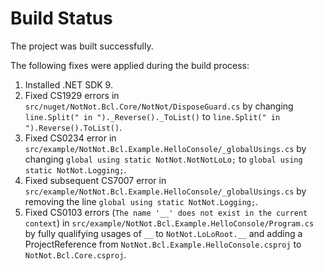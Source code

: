 # Build Status

The project was built successfully.

The following fixes were applied during the build process:

1. Installed .NET SDK 9.
2. Fixed CS1929 errors in `src/nuget/NotNot.Bcl.Core/NotNot/DisposeGuard.cs` by changing `line.Split(" in ")._Reverse()._ToList()` to `line.Split(" in ").Reverse().ToList()`.
3. Fixed CS0234 error in `src/example/NotNot.Bcl.Example.HelloConsole/_globalUsings.cs` by changing `global using static NotNot.NotNotLoLo;` to `global using static NotNot.Logging;`.
4. Fixed subsequent CS7007 error in `src/example/NotNot.Bcl.Example.HelloConsole/_globalUsings.cs` by removing the line `global using static NotNot.Logging;`.
5. Fixed CS0103 errors (`The name '__' does not exist in the current context`) in `src/example/NotNot.Bcl.Example.HelloConsole/Program.cs` by fully qualifying usages of `__` to `NotNot.LoLoRoot.__` and adding a ProjectReference from `NotNot.Bcl.Example.HelloConsole.csproj` to `NotNot.Bcl.Core.csproj`.
